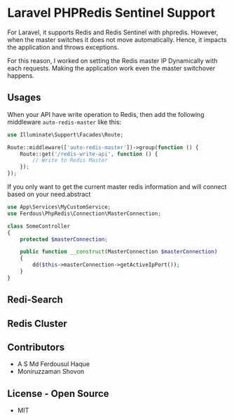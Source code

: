 # Laravel PHPRedis Sentinel Support
For Laravel, it supports Redis and Redis Sentinel with phpredis. However, when the master switches it does not move automatically. Hence, it impacts the application and throws exceptions.

For this reason, I worked on setting the Redis master IP Dynamically with each requests. Making the application work even the master switchover happens.

## Usages

When your API have write operation to Redis, then add the following middleware `auto-redis-master` like this:

```php
use Illuminate\Support\Facades\Route;

Route::middleware(['auto-redis-master'])->group(function () {
    Route::get('/redis-write-api', function () {
        // Write to Redis Master
    });
});
```

If you only want to get the current master redis information and will connect based on your need.abstract 

```php
use App\Services\MyCustomService;
use Ferdous\PhpRedis\Connection\MasterConnection;

class SomeController
{
    protected $masterConnection;

    public function __construct(MasterConnection $masterConnection)
    {
        dd($this->masterConnection->getActiveIpPort());
    }
}
```

## Redi-Search
## Redis Cluster


## Contributors

- A S Md Ferdousul Haque
- Moniruzzaman Shovon

## License - Open Source

- MIT
